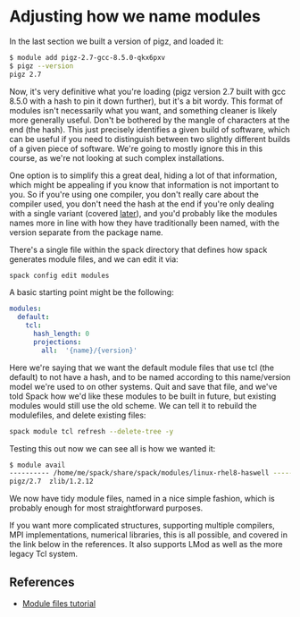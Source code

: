 # Adjusting how we name modules

In the last section we built a version of pigz, and loaded it:

```bash
$ module add pigz-2.7-gcc-8.5.0-qkx6pxv
$ pigz --version
pigz 2.7
```

Now, it's very definitive what you're loading (pigz version 2.7 built with gcc
8.5.0 with a hash to pin it down further), but it's a bit wordy.  This format
of modules isn't necessarily what you want, and something cleaner is likely
more generally useful.  Don't be bothered by the mangle of characters at the
end (the hash).  This just precisely identifies a given build of software,
which can be useful if you need to distinguish between two slightly different
builds of a given piece of software.  We're going to mostly ignore this in this
course, as we're not looking at such complex installations.

One option is to simplify this a great deal, hiding a lot of that information,
which might be appealing if you know that information is not important to you.
So if you're using one compiler, you don't really care about the compiler used,
you don't need the hash at the end if you're only dealing with a single variant
(covered [later](advanced:spack:variants)), and you'd probably like the modules
names more in line with how they have traditionally been named, with the
version separate from the package name.

There's a single file within the spack directory that defines how spack
generates module files, and we can edit it via:

```bash
spack config edit modules
```

A basic starting point might be the following:

```yaml
modules:
  default:
    tcl:
      hash_length: 0
      projections:
        all:  '{name}/{version}'
```

Here we're saying that we want the default module files that use tcl (the
default) to not have a hash, and to be named according to this name/version
model we're used to on other systems.  Quit and save that file, and we've told
Spack how we'd like these modules to be built in future, but existing modules
would still use the old scheme.  We can tell it to rebuild the modulefiles, and
delete existing files:

```bash
spack module tcl refresh --delete-tree -y
```

Testing this out now we can see all is how we wanted it:

```bash
$ module avail
---------- /home/me/spack/share/spack/modules/linux-rhel8-haswell -----------
pigz/2.7  zlib/1.2.12
```

We now have tidy module files, named in a nice simple fashion, which is
probably enough for most straightforward purposes.

If you want more complicated structures, supporting multiple compilers, MPI
implementations, numerical libraries, this is all possible, and covered in the
link below in the references.  It also supports LMod as well as the more legacy
Tcl system.

## References

- [Module files tutorial](https://spack-tutorial.readthedocs.io/en/latest/tutorial_modules.html)
